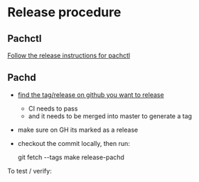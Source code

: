 # Release procedure


## Pachctl

[Follow the release instructions for pachctl](https://github.com/pachyderm/homebrew-tap/blob/master/README.md)

## Pachd

- [find the tag/release on github you want to release](https://github.com/pachyderm/pachyderm/releases)
  - CI needs to pass
  - and it needs to be merged into master to generate a tag
- make sure on GH its marked as a release
- checkout the commit locally, then run:

    git fetch --tags
    make release-pachd

To test / verify:


